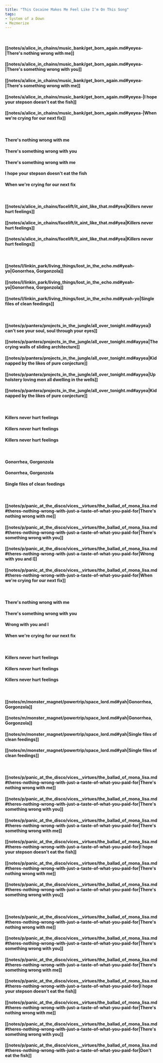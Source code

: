 ```yaml
---
title: "This Cocaine Makes Me Feel Like I’m On This Song"
tags:
- System of a Down
- Mezmerize
---
```

&nbsp;
#### [[notes/a/alice_in_chains/music_bank/get_born_again.md#yeyea-|There's nothing wrong with me]]
#### [[notes/a/alice_in_chains/music_bank/get_born_again.md#yeyea-|There's something wrong with you]]
#### [[notes/a/alice_in_chains/music_bank/get_born_again.md#yeyea-|There's something wrong with me]]
#### [[notes/a/alice_in_chains/music_bank/get_born_again.md#yeyea-|I hope your stepson doesn't eat the fish]]
#### [[notes/a/alice_in_chains/music_bank/get_born_again.md#yeyea-|When we're crying for our next fix]]
&nbsp;
#### There's nothing wrong with me
#### There's something wrong with you
#### There's something wrong with me
#### I hope your stepson doesn't eat the fish
#### When we're crying for our next fix
&nbsp;
#### [[notes/a/alice_in_chains/facelift/it_aint_like_that.md#yea|Killers never hurt feelings]]
#### [[notes/a/alice_in_chains/facelift/it_aint_like_that.md#yea|Killers never hurt feelings]]
#### [[notes/a/alice_in_chains/facelift/it_aint_like_that.md#yea|Killers never hurt feelings]]
&nbsp;
#### [[notes/l/linkin_park/living_things/lost_in_the_echo.md#yeah-yo|Gonorrhea, Gorgonzola]]
#### [[notes/l/linkin_park/living_things/lost_in_the_echo.md#yeah-yo|Gonorrhea, Gorgonzola]]
#### [[notes/l/linkin_park/living_things/lost_in_the_echo.md#yeah-yo|Single files of clean feedings]]
&nbsp;
#### [[notes/p/pantera/projects_in_the_jungle/all_over_tonight.md#ayyea|I can't see your soul, soul through your eyes]]
#### [[notes/p/pantera/projects_in_the_jungle/all_over_tonight.md#ayyea|The crying walls of sliding architecture]]
#### [[notes/p/pantera/projects_in_the_jungle/all_over_tonight.md#ayyea|Kidnapped by the likes of pure conjecture]]
#### [[notes/p/pantera/projects_in_the_jungle/all_over_tonight.md#ayyea|Upholstery loving men all dwelling in the wells]]
#### [[notes/p/pantera/projects_in_the_jungle/all_over_tonight.md#ayyea|Kidnapped by the likes of pure conjecture]]
&nbsp;
#### Killers never hurt feelings
#### Killers never hurt feelings
#### Killers never hurt feelings
&nbsp;
#### Gonorrhea, Gorgonzola
#### Gonorrhea, Gorgonzola
#### Single files of clean feedings
&nbsp;
#### [[notes/p/panic_at_the_disco/vices__virtues/the_ballad_of_mona_lisa.md#theres-nothing-wrong-with-just-a-taste-of-what-you-paid-for|There's nothing wrong with me]]
#### [[notes/p/panic_at_the_disco/vices__virtues/the_ballad_of_mona_lisa.md#theres-nothing-wrong-with-just-a-taste-of-what-you-paid-for|There's something wrong with you]]
#### [[notes/p/panic_at_the_disco/vices__virtues/the_ballad_of_mona_lisa.md#theres-nothing-wrong-with-just-a-taste-of-what-you-paid-for|Wrong with you and I]]
#### [[notes/p/panic_at_the_disco/vices__virtues/the_ballad_of_mona_lisa.md#theres-nothing-wrong-with-just-a-taste-of-what-you-paid-for|When we're crying for our next fix]]
&nbsp;
#### There's nothing wrong with me
#### There's something wrong with you
#### Wrong with you and I
#### When we're crying for our next fix
&nbsp;
#### Killers never hurt feelings
#### Killers never hurt feelings
#### Killers never hurt feelings
&nbsp;
#### [[notes/m/monster_magnet/powertrip/space_lord.md#yah|Gonorrhea, Gorgonzola]]
#### [[notes/m/monster_magnet/powertrip/space_lord.md#yah|Gonorrhea, Gorgonzola]]
#### [[notes/m/monster_magnet/powertrip/space_lord.md#yah|Single files of clean feedings]]
#### [[notes/m/monster_magnet/powertrip/space_lord.md#yah|Single files of clean feedings]]
&nbsp;
#### [[notes/p/panic_at_the_disco/vices__virtues/the_ballad_of_mona_lisa.md#theres-nothing-wrong-with-just-a-taste-of-what-you-paid-for|There's nothing wrong with me]]
#### [[notes/p/panic_at_the_disco/vices__virtues/the_ballad_of_mona_lisa.md#theres-nothing-wrong-with-just-a-taste-of-what-you-paid-for|There's something wrong with you]]
#### [[notes/p/panic_at_the_disco/vices__virtues/the_ballad_of_mona_lisa.md#theres-nothing-wrong-with-just-a-taste-of-what-you-paid-for|There's something wrong with me]]
#### [[notes/p/panic_at_the_disco/vices__virtues/the_ballad_of_mona_lisa.md#theres-nothing-wrong-with-just-a-taste-of-what-you-paid-for|I hope your stepson doesn't eat the fish]]
#### [[notes/p/panic_at_the_disco/vices__virtues/the_ballad_of_mona_lisa.md#theres-nothing-wrong-with-just-a-taste-of-what-you-paid-for|There's nothing wrong with me]]
#### [[notes/p/panic_at_the_disco/vices__virtues/the_ballad_of_mona_lisa.md#theres-nothing-wrong-with-just-a-taste-of-what-you-paid-for|There's something wrong with you]]
&nbsp;
#### [[notes/p/panic_at_the_disco/vices__virtues/the_ballad_of_mona_lisa.md#theres-nothing-wrong-with-just-a-taste-of-what-you-paid-for|There's nothing wrong with me]]
#### [[notes/p/panic_at_the_disco/vices__virtues/the_ballad_of_mona_lisa.md#theres-nothing-wrong-with-just-a-taste-of-what-you-paid-for|There's something wrong with you]]
#### [[notes/p/panic_at_the_disco/vices__virtues/the_ballad_of_mona_lisa.md#theres-nothing-wrong-with-just-a-taste-of-what-you-paid-for|There's something wrong with me]]
#### [[notes/p/panic_at_the_disco/vices__virtues/the_ballad_of_mona_lisa.md#theres-nothing-wrong-with-just-a-taste-of-what-you-paid-for|I hope your stepson doesn't eat the fish]]
#### [[notes/p/panic_at_the_disco/vices__virtues/the_ballad_of_mona_lisa.md#theres-nothing-wrong-with-just-a-taste-of-what-you-paid-for|There's nothing wrong with me]]
#### [[notes/p/panic_at_the_disco/vices__virtues/the_ballad_of_mona_lisa.md#theres-nothing-wrong-with-just-a-taste-of-what-you-paid-for|There's something wrong with you]]
#### [[notes/p/panic_at_the_disco/vices__virtues/the_ballad_of_mona_lisa.md#theres-nothing-wrong-with-just-a-taste-of-what-you-paid-for|Don't eat the fish]]
